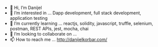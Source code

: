 - 👋 Hi, I’m Danijel
- 👀 I’m interested in ... Dapp development, full stack development, application testing
- 🌱 I’m currently learning ... reactjs, solidity, javascript, truffle, selenium, postman, REST APIs, jest, mocha, chai
- 💞️ I’m looking to collaborate on ... 
- 📫 How to reach me ... http://danijelkorbar.com/

<!---
ethernal12/ethernal12 is a ✨ special ✨ repository because its `README.md` (this file) appears on your GitHub profile.
You can click the Preview link to take a look at your changes.
--->
